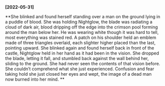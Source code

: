 **[2022-05-31]**

**She blinked and found herself standing over a man on the ground lying in a puddle of blood. She was holding Nightglow, the blade was radiating a cloud of dark air, blood dripping off the edge into the crimson pool forming around the man below her. He was wearing white though it was hard to tell, most everything was stained red. A patch on his shoulder held an emblem made of three triangles overlaid, each slighter higher placed than the last, pointing upward. She blinked again and found herself back in front of the castle, Nightglow held in her hand as it had been in the vision. She dropped the blade, letting it fall, and stumbled back against the wall behind her, sliding to the ground. 
She had never seen the contents of that vision before. She couldn’t comprehend what she just experienced. Confusion and fear taking hold she just closed her eyes and wept, the image of a dead man now burned into her mind.
**
